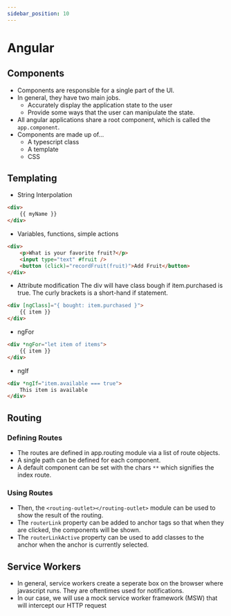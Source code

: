 ```yaml
---
sidebar_position: 10
---
```


# Angular

## Components
- Components are responsible for a single part of the UI.
- In general, they have two main jobs.
    - Accurately display the application state to the user
    - Provide some ways that the user can manipulate the state.
- All angular applications share a root component, which is called the `app.component`.
- Components are made up of...
    - A typescript class
    - A template
    - CSS

## Templating
- String Interpolation
```html
<div>
    {{ myName }}
</div>
```
- Variables, functions, simple actions
```html
<div>
    <p>What is your favorite fruit?</p>
    <input type="text" #fruit />
    <button (click)="recordFruit(fruit)">Add Fruit</button>
</div>
```
- Attribute modification
The div will have class bough if item.purchased is true.  The curly brackets is a short-hand if statement.
```html
<div [ngClass]="{ bought: item.purchased }">
    {{ item }}
</div>
```
- ngFor
```html
<div *ngFor="let item of items">
    {{ item }}
</div>
```
- ngIf
```html
<div *ngIf="item.available === true">
    This item is available
</div>
```

## Routing

### Defining Routes
- The routes are defined in app.routing module via a list of route objects.
- A single path can be defined for each component.
- A default component can be set with the chars `**` which signifies the index route.

### Using Routes
- Then, the `<routing-outlet></routing-outlet>` module can be used to show the result of the routing.
- The `routerLink` property can be added to anchor tags so that when they are clicked, the components will be shown.
- The `routerLinkActive` property can be used to add classes to the anchor when the anchor is currently selected.

## Service Workers
- In general, service workers create a seperate box on the browser where javascript runs. They are oftentimes used for notifications.
- In our case, we will use a mock service worker framework (MSW) that will intercept our HTTP request